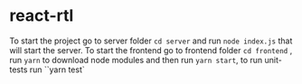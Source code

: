 # react-rtl

To start the project go to server folder `cd server` and run `node index.js` that will start the server.
To start the frontend go to frontend folder `cd frontend` , run `yarn` to download node modules and then run `yarn start`, to run unit-tests run ``yarn test`
